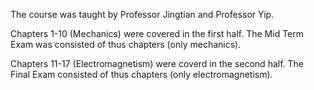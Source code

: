The course was taught by Professor Jingtian and Professor Yip. 

Chapters 1-10 (Mechanics) were covered in the first half. The Mid Term Exam was consisted of thus chapters (only mechanics). 

Chapters 11-17 (Electromagnetism) were coverd in the second half. The Final Exam consisted of thus chapters (only electromagnetism). 
